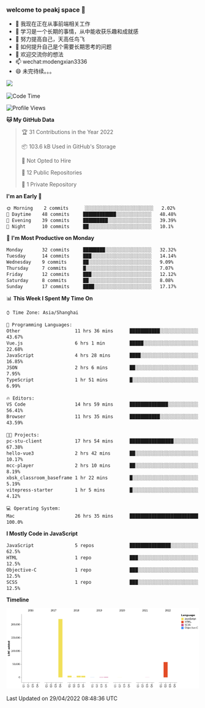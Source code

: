 ### welcome to peakj space 👋



- 🔭 我现在正在从事前端相关工作
- 🌱 学习是一个长期的事情，从中能收获乐趣和成就感
- 👯 努力提高自己，天高任鸟飞
- 🤔 如何提升自己是个需要长期思考的问题
- 💬 欢迎交流你的想法
- 📫 wechat:modengxian3336
- 😄 未完待续。。。

![](https://s2.ax1x.com/2019/06/28/ZKxc4J.jpg)

<!--START_SECTION:waka-->
![Code Time](http://img.shields.io/badge/Code%20Time-1%2C134%20hrs%205%20mins-blue)

![Profile Views](http://img.shields.io/badge/Profile%20Views-0-blue)

**🐱 My GitHub Data** 

> 🏆 31 Contributions in the Year 2022
 > 
> 📦 103.6 kB Used in GitHub's Storage 
 > 
> 🚫 Not Opted to Hire
 > 
> 📜 12 Public Repositories 
 > 
> 🔑 1 Private Repository 
 > 
**I'm an Early 🐤** 

```text
🌞 Morning    2 commits      ░░░░░░░░░░░░░░░░░░░░░░░░░   2.02% 
🌆 Daytime    48 commits     ████████████░░░░░░░░░░░░░   48.48% 
🌃 Evening    39 commits     █████████░░░░░░░░░░░░░░░░   39.39% 
🌙 Night      10 commits     ██░░░░░░░░░░░░░░░░░░░░░░░   10.1%

```
📅 **I'm Most Productive on Monday** 

```text
Monday       32 commits     ████████░░░░░░░░░░░░░░░░░   32.32% 
Tuesday      14 commits     ███░░░░░░░░░░░░░░░░░░░░░░   14.14% 
Wednesday    9 commits      ██░░░░░░░░░░░░░░░░░░░░░░░   9.09% 
Thursday     7 commits      █░░░░░░░░░░░░░░░░░░░░░░░░   7.07% 
Friday       12 commits     ███░░░░░░░░░░░░░░░░░░░░░░   12.12% 
Saturday     8 commits      ██░░░░░░░░░░░░░░░░░░░░░░░   8.08% 
Sunday       17 commits     ████░░░░░░░░░░░░░░░░░░░░░   17.17%

```


📊 **This Week I Spent My Time On** 

```text
⌚︎ Time Zone: Asia/Shanghai

💬 Programming Languages: 
Other                    11 hrs 36 mins      ███████████░░░░░░░░░░░░░░   43.67% 
Vue.js                   6 hrs 1 min         █████░░░░░░░░░░░░░░░░░░░░   22.68% 
JavaScript               4 hrs 28 mins       ████░░░░░░░░░░░░░░░░░░░░░   16.85% 
JSON                     2 hrs 6 mins        ██░░░░░░░░░░░░░░░░░░░░░░░   7.95% 
TypeScript               1 hr 51 mins        █░░░░░░░░░░░░░░░░░░░░░░░░   6.99%

🔥 Editors: 
VS Code                  14 hrs 59 mins      ██████████████░░░░░░░░░░░   56.41% 
Browser                  11 hrs 35 mins      ███████████░░░░░░░░░░░░░░   43.59%

🐱‍💻 Projects: 
pc-stu-client            17 hrs 54 mins      ████████████████░░░░░░░░░   67.38% 
hello-vue3               2 hrs 42 mins       ██░░░░░░░░░░░░░░░░░░░░░░░   10.17% 
mcc-player               2 hrs 10 mins       ██░░░░░░░░░░░░░░░░░░░░░░░   8.19% 
xbsk_classroom_baseframe 1 hr 22 mins        █░░░░░░░░░░░░░░░░░░░░░░░░   5.19% 
vitepress-starter        1 hr 5 mins         █░░░░░░░░░░░░░░░░░░░░░░░░   4.12%

💻 Operating System: 
Mac                      26 hrs 35 mins      █████████████████████████   100.0%

```

**I Mostly Code in JavaScript** 

```text
JavaScript               5 repos             ███████████████░░░░░░░░░░   62.5% 
HTML                     1 repo              ███░░░░░░░░░░░░░░░░░░░░░░   12.5% 
Objective-C              1 repo              ███░░░░░░░░░░░░░░░░░░░░░░   12.5% 
SCSS                     1 repo              ███░░░░░░░░░░░░░░░░░░░░░░   12.5%

```


**Timeline**

![Chart not found](https://raw.githubusercontent.com/PeakJ/PeakJ/master/charts/bar_graph.png) 


 Last Updated on 29/04/2022 08:48:36 UTC
<!--END_SECTION:waka-->

